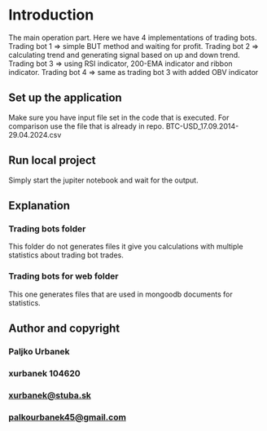 # Introduction 
The main operation part. Here we have 4 implementations of trading bots.
    Trading bot 1 => simple BUT method and waiting for profit.
    Trading bot 2 => calculating trend and generating signal based on up and down trend.
    Trading bot 3 => using RSI indicator, 200-EMA indicator and ribbon indicator.
    Trading bot 4 => same as trading bot 3 with added OBV indicator

## Set up the application ##

Make sure you have input file set in the code that is executed. For comparison use the file that is already in repo. BTC-USD_17.09.2014-29.04.2024.csv

## Run local project ##

Simply start the jupiter notebook and wait for the output.

## Explanation ##

### Trading bots folder ###

This folder do not generates files it give you calculations with multiple statistics about trading bot trades.

### Trading bots for web folder ###

This one generates files that are used in mongoodb documents for statistics.

## Author and copyright ##

### Paljko Urbanek ###
### xurbanek 104620 ###
### xurbanek@stuba.sk ###
### palkourbanek45@gmail.com ###
